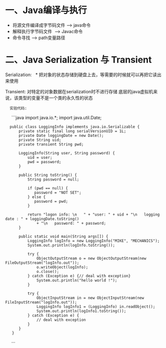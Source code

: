 # 一、Java编译与执行

  * 将源文件编译成字节码文件 --> java命令
  * 解释执行字节码文件  --> Javac命令
  * 命令寻找  --> path变量路径

# 二、Java Serialization 与 Transient

   Serialization:
   * 把对象的状态存储到硬盘上去，等需要的时候就可以再把它读出来使用
   
   Transient:
      对特定的对象数据在serialization时不进行存储
      底层的java虚拟机来说，该类型的变量不是一个类的永久性的状态
      
      实验代码:
      
      ```java
      import java.io.*;
      import java.util.Date;
      
      public class LoggingInfo implements java.io.Serializable {
          private static final long serialVersionUID = 1L;
          private Date loggingDate = new Date();
          private String uid;
          private transient String pwd;

          LoggingInfo(String user, String password) {
              uid = user;
              pwd = password;
          }

          public String toString() {
              String password = null;

              if (pwd == null) {
                 password = "NOT SET";
              } else {
                 password = pwd;
              }

              return "logon info: \n   " + "user: " + uid + "\n   logging date : " + loggingDate.toString()
                  + "\n   password: " + password;
          }

          public static void main(String args[]) {
              LoggingInfo logInfo = new LoggingInfo("MIKE", "MECHANICS");
              System.out.println(logInfo.toString());

              try {
                  ObjectOutputStream o = new ObjectOutputStream(new FileOutputStream("logInfo.out"));
                  o.writeObject(logInfo);
                  o.close();
              } catch (Exception e) {// deal with exception}
                  System.out.println("hello world !");
              }

              try {
                  ObjectInputStream in = new ObjectInputStream(new FileInputStream("logInfo.out"));
                  LoggingInfo logInfo1 = (LoggingInfo) in.readObject();
                  System.out.println(logInfo1.toString());
              } catch (Exception e) {
                  // deal with exception
              }
          }
       }
      ···
